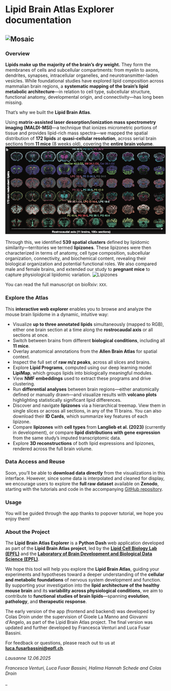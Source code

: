 # Lipid Brain Atlas Explorer documentation 

![Mosaic](assets/mosaic.png)
---
### Overview

**Lipids make up the majority of the brain’s dry weight.** They form the membranes of cells and subcellular compartments: from myelin to axons, dendrites, synapses, intracellular organelles, and neurotransmitter-laden vesicles. While foundational studies have explored lipid composition across mammalian brain regions, a **systematic mapping of the brain’s lipid metabolic architecture**—in relation to cell type, subcellular structure, functional anatomy, developmental origin, and connectivity—has long been missing.

That’s why we built the **Lipid Brain Atlas**.

Using **matrix-assisted laser desorption/ionization mass spectrometry imaging (MALDI-MSI)**—a technique that ionizes micrometric portions of tissue and provides lipid-rich mass spectra—we mapped the spatial distribution of **172 lipids** at **quasi-cellular resolution**, across serial brain sections from **11 mice** (8 weeks old), covering the **entire brain volume**.
![Lipids](assets/lipids.png)

Through this, we identified **539 spatial clusters** defined by lipidomic similarity—territories we termed **lipizones**. These lipizones were then characterized in terms of anatomy, cell type composition, subcellular organization, connectivity, and biochemical content, revealing their biological organization and potential functional roles. We also compared male and female brains, and extended our study to **pregnant mice** to capture physiological lipidomic variation.
![Lipizones](assets/lipizones.png)

You can read the full manuscript on bioRxiv: `XXX`.

### Explore the Atlas

This **interactive web explorer** enables you to browse and analyze the mouse brain lipidome in a dynamic, intuitive way:

* Visualize **up to three annotated lipids** simultaneously (mapped to RGB), either one brain section at a time along the **rostrocaudal axis** or all sections at once.
* Switch between brains from different **biological conditions**, including all **11 mice**.
* Overlay anatomical annotations from the **Allen Brain Atlas** for spatial context.
* Inspect the full set of **raw m/z peaks**, across all slices and brains.
* Explore **Lipid Programs**, computed using our deep learning model **LipiMap**, which groups lipids into biologically meaningful modules.
* View **NMF embeddings** used to extract these programs and drive clustering.
* Run **differential analyses** between brain regions—either anatomically defined or manually drawn—and visualize results with **volcano plots** highlighting statistically significant lipid differences.
* Discover and navigate **lipizones** via a hierarchical treemap. View them in single slices or across all sections, in any of the 11 brains. You can also download their **ID Cards**, which summarize key features of each lipizone.
* Compare **lipizones** with **cell types** from **Langlieb et al. (2023)** (currently in development), or compare **lipid distributions with gene expression** from the same study’s imputed transcriptomic data.
* Explore **3D reconstructions** of both lipid expressions and lipizones, rendered across the full brain volume.

### Data Access and Reuse

Soon, you’ll be able to **download data directly** from the visualizations in this interface. However, since some data is interpolated and cleaned for display, we encourage users to explore the **full raw dataset** available on **Zenodo**, starting with the tutorials and code in the accompanying [GitHub repository](https://github.com/lamanno-epfl/EUCLID).

### Usage 

You will be guided through the app thanks to popover tutorial, we hope you enjoy them!

### About the Project

The **Lipid Brain Atlas Explorer** is a **Python Dash** web application developed as part of the **Lipid Brain Atlas project**, led by the [**Lipid Cell Biology Lab (EPFL)**](https://www.epfl.ch/labs/dangelo-lab/) and the [**Laboratory of Brain Development and Biological Data Science (EPFL)**](https://www.epfl.ch/labs/nsbl/).

We hope this tool will help you explore the **Lipid Brain Atlas**, guiding your experiments and hypotheses toward a deeper understanding of the **cellular and metabolic foundations** of nervous system development and function. By supporting your investigation into the **lipid architecture of the healthy mouse brain** and its **variability across physiological conditions**, we aim to contribute to **functional studies of brain lipids**—spanning **evolution**, **pathology**, and **therapeutic response**.

The early version of the app (frontend and backend) was developed by Colas Droin under the supervision of Gioele La Manno and Giovanni d'Angelo, as part of the Lipid Brain Atlas project. The final version was updated and further developed by Francesca Venturi and Luca Fusar Bassini.

For feedback or questions, please reach out to us at **[luca.fusarbassini@epfl.ch](mailto:luca.fusarbassini@epfl.ch)**.



*Lausanne 12.06.2025*

*Francesca Venturi, Luca Fusar Bassini, Halima Hannah Schede and Colas Droin*

_

